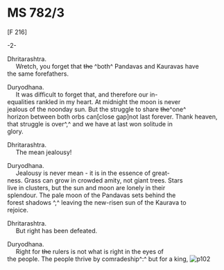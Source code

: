 # MS 782/3

[F 216]

-2-

Dhritarashtra. \
&nbsp;&nbsp;&nbsp;&nbsp;&nbsp;Wretch, you forget that ~~the~~ ^both^ Pandavas and Kauravas have \
the same forefathers. 

Duryodhana. \
&nbsp;&nbsp;&nbsp;&nbsp;&nbsp;It was difficult to forget that, and therefore our in- \
equalities rankled in my heart. At midnight the moon is never \
jealous of the noonday sun. But the struggle to share ~~the~~^one^ \
horizon between both orbs can[close gap]not last forever. Thank heaven, \
that struggle is over^,^ and we have at last won solitude in \
glory.

Dhritarashtra. \
&nbsp;&nbsp;&nbsp;&nbsp;&nbsp;The mean jealousy! 

Duryodhana. \
&nbsp;&nbsp;&nbsp;&nbsp;&nbsp;Jealousy is never mean - it is in the essence of great- \
ness. Grass can grow in crowded amity, not giant trees. Stars \
live in clusters, but the sun and moon are lonely in their \
splendour. The pale moon of the Pandavas sets behind the \
forest shadows ^,^ leaving the new-risen sun of the Kaurava to \
rejoice. 

Dhritarashtra. \
&nbsp;&nbsp;&nbsp;&nbsp;&nbsp;But right has been defeated. 

Duryodhana. \
&nbsp;&nbsp;&nbsp;&nbsp;&nbsp;Right for ~~the~~ rulers is not what is right in the eyes of \
the people. The people thrive by comradeship^:^ but for a king,
![p102](MS782_3-102.jpg)
